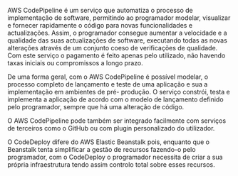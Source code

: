 AWS CodePipeline é um serviço que automatiza o processo de implementação de software, permitindo ao programador modelar, visualizar e fornecer rapidamente o código para
novas funcionalidades e actualizações. Assim, o programador consegue aumentar a velocidade e a qualidade das suas actualizações de software, executando todas as novas
alterações através de um conjunto coeso de verificações de qualidade. Com este serviço o pagamento é feito apenas pelo utilizado, não havendo taxas iniciais ou 
compromissos a longo prazo. 

De uma forma geral, com o AWS CodePipeline é possível modelar, o processo completo de lançamento e teste de uma aplicação e sua a implementação em ambientes de pré-
produção. O serviço constrói, testa e implementa a aplicação de acordo com o modelo de lançamento definido pelo programador, sempre que há uma alteração de código. 

O AWS CodePipeline pode também ser integrado facilmente com serviços de terceiros como o GitHub ou com plugin personalizado do utilizador. 

O CodeDeploy difere do AWS Elastic Beanstalk pois, enquanto que o Beanstalk tenta simplificar a gestão de recursos fazendo-o pelo programador, com o CodeDeploy o 
programador necessita de criar a sua própria infraestrutura tendo assim controlo total sobre esses recursos. 
